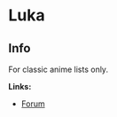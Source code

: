 # Luka

## Info

For classic anime lists only.

**Links:**
- [Forum](https://myanimelist.net/forum/?topicid=618961)